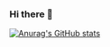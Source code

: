 ### Hi there 👋
[![Anurag's GitHub stats](https://github-readme-stats.vercel.app/api?username=BeegYoshee)](https://github.com/anuraghazra/github-readme-stats)
<!--
**BeegYoshee/BeegYoshee** is a ✨ _special_ ✨ repository because its `README.md` (this file) appears on your GitHub profile.

